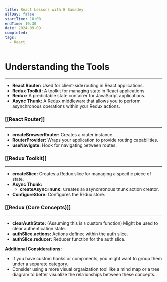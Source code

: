 ```yaml
---
title: React Lessons with B Samadey
allDay: false
startTime: 10:00
endTime: 10:30
date: 2024-09-09
completed: 
tags:
  - React
---
```

# Understanding the Tools
---
- **React Router:** Used for client-side routing in React applications.
- **Redux Toolkit:** A toolkit for managing state in React applications.
- **Redux:** A predictable state container for JavaScript applications.
- **Async Thunk:** A Redux middleware that allows you to perform asynchronous operations within your Redux actions.


### [[React Router]]
---
- **createBrowserRouter:** Creates a router instance.
- **RouterProvider:** Wraps your application to provide routing capabilities.
- **useNavigate:** Hook for navigating between routes.


### [[Redux Toolkit]]
---
- **createSlice:** Creates a Redux slice for managing a specific piece of state.
- **Async Thunk:**
    - **createAsyncThunk:** Creates an asynchronous thunk action creator.
- **ConfigureStore:** Configures the Redux store.


### [[Redux (Core Concepts)]]
---
- **clearAuthState:** (Assuming this is a custom function) Might be used to clear authentication state.
- **authSlice.actions:** Actions defined within the auth slice.
- **authSlice.reducer:** Reducer function for the auth slice.


**Additional Considerations:**

- If you have custom hooks or components, you might want to group them under a separate category.
- Consider using a more visual organization tool like a mind map or a tree diagram to better visualize the relationships between these concepts.


